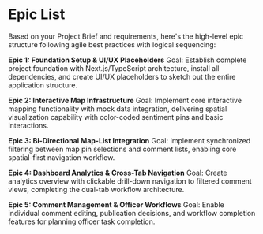 # Epic List

Based on your Project Brief and requirements, here's the high-level epic structure following agile best practices with logical sequencing:

**Epic 1: Foundation Setup & UI/UX Placeholders**
Goal: Establish complete project foundation with Next.js/TypeScript architecture, install all dependencies, and create UI/UX placeholders to sketch out the entire application structure.

**Epic 2: Interactive Map Infrastructure**
Goal: Implement core interactive mapping functionality with mock data integration, delivering spatial visualization capability with color-coded sentiment pins and basic interactions.

**Epic 3: Bi-Directional Map-List Integration**
Goal: Implement synchronized filtering between map pin selections and comment lists, enabling core spatial-first navigation workflow.

**Epic 4: Dashboard Analytics & Cross-Tab Navigation**
Goal: Create analytics overview with clickable drill-down navigation to filtered comment views, completing the dual-tab workflow architecture.

**Epic 5: Comment Management & Officer Workflows**
Goal: Enable individual comment editing, publication decisions, and workflow completion features for planning officer task completion.
